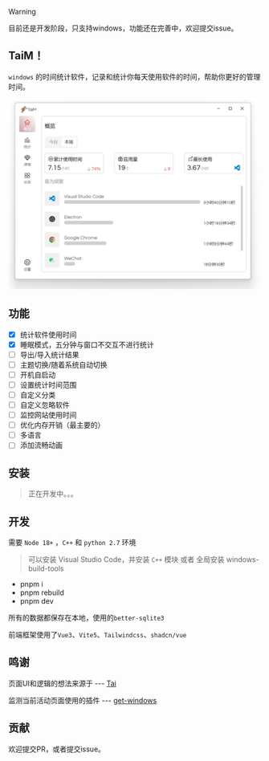 > [!WARNING]
> 目前还是开发阶段，只支持windows，功能还在完善中，欢迎提交issue。

## TaiM！

`windows` 的时间统计软件，记录和统计你每天使用软件的时间，帮助你更好的管理时间。

![screenshot](./screenshot/index.png)

## 功能

- [x]  统计软件使用时间
- [x] 睡眠模式，五分钟与窗口不交互不进行统计
- [ ] 导出/导入统计结果
- [ ] 主题切换/随着系统自动切换
- [ ] 开机自启动
- [ ] 设置统计时间范围
- [ ] 自定义分类
- [ ] 自定义忽略软件
- [ ] 监控网站使用时间
- [ ] 优化内存开销（最主要的）
- [ ] 多语言
- [ ] 添加流畅动画

## 安装

> 正在开发中。。。

## 开发
 需要 `Node 18+` ，`C++` 和 `python 2.7` 环境
 > 可以安装 Visual Studio Code，并安装 `C++` 模块 或者 全局安装 windows-build-tools

 - pnpm i
 - pnpm rebuild
 - pnpm dev

 所有的数据都保存在本地，使用的`better-sqlite3`

 前端框架使用了`Vue3`、`Vite5`、`Tailwindcss`、`shadcn/vue`

 ## 鸣谢
 页面UI和逻辑的想法来源于 ---  [Tai](https://github.com/Planshit/Tai)

 监测当前活动页面使用的插件 --- [get-windows](https://github.com/sindresorhus/get-windows)

## 贡献
欢迎提交PR，或者提交issue。
